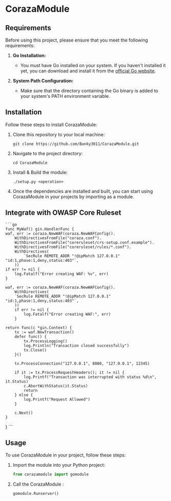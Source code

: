 # CorazaModule

## Requirements

Before using this project, please ensure that you meet the following requirements:

1. **Go Installation:**
    - You must have Go installed on your system. If you haven't installed it yet, you can download and install it from the [official Go website](https://golang.org/).
    
2. **System Path Configuration:**
    - Make sure that the directory containing the Go binary is added to your system's PATH environment variable.


## Installation
Follow these steps to install CorazaModule:

1. Clone this repository to your local machine:
    ```
    git clone https://github.com/Banky3011/CorazaModule.git
    ```

2. Navigate to the project directory:
    ```
    cd CorazaModule
    ```

3. Install & Build the module:
    ```
    ./setup.py <operation>
    ```

4. Once the dependencies are installed and built, you can start using CorazaModule in your projects by importing as a module.

## Integrate with OWASP Core Ruleset
    ```go
    func MyWaf() gin.HandlerFunc {
	waf, err := coraza.NewWAF(coraza.NewWAFConfig().
		WithDirectivesFromFile("coraza.conf").
		WithDirectivesFromFile("coreruleset/crs-setup.conf.example").
		WithDirectivesFromFile("coreruleset/rules/*.conf").
		WithDirectives(
			`SecRule REMOTE_ADDR "!@ipMatch 127.0.0.1" "id:1,phase:1,deny,status:403"`,
		))
	if err != nil {
		log.Fatalf("Error creating WAF: %v", err)
	}

	waf, err := coraza.NewWAF(coraza.NewWAFConfig().
		WithDirectives(
		`SecRule REMOTE_ADDR "!@ipMatch 127.0.0.1" "id:1,phase:1,deny,status:403"`,
		))
		if err != nil {
			log.Fatalf("Error creating WAF:", err)
		}
	
	return func(c *gin.Context) {
		tx := waf.NewTransaction()
		defer func() {
			tx.ProcessLogging()
			log.Println("Transaction closed successfully")
			tx.Close()
		}()
	
		tx.ProcessConnection("127.0.0.1", 8080, "127.0.0.1", 12345)
	
		if it := tx.ProcessRequestHeaders(); it != nil {
			log.Printf("Transaction was interrupted with status %d\n", it.Status)
			c.AbortWithStatus(it.Status)
			return
		} else {
			log.Printf("Request Allowed")
		}
	
		c.Next()
	}
}
    ```

## Usage
To use CorazaModule in your project, follow these steps:

1. Import the module into your Python project:
    ```python
    from corazamodule import gomodule
    ```

2. Call the CorazaModule :
    ```python
    gomodule.Runserver()
    ```

